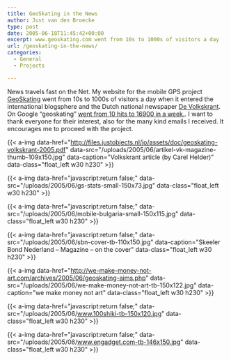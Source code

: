```yaml
---
title: GeoSkating in the News
author: Just van den Broecke
type: post
date: 2005-06-18T11:45:42+00:00
excerpt: www.geoskating.com went from 10s to 1000s of visitors a day
url: /geoskating-in-the-news/
categories:
  - General
  - Projects

---
```

News travels fast on the Net. My website for the mobile GPS project [GeoSkating][1] went from 10s to 1000s of visitors a day when it entered the international blogsphere and the Dutch national newspaper [De Volkskrant][2]. On Google &#8220;geoskating&#8221; [went from 10 hits to 16900 in a week.][3]. I want to thank everyone for their interest, also for the many kind emails I received. It encourages me to proceed with the project.

{{< a-img data-href="http://files.justobjects.nl/jo/assets/doc/geoskating-volkskrant-2005.pdf" data-src="/uploads/2005/06/artikel-vk-magazine-thumb-109x150.jpg" data-caption="Volkskrant article (by Carel Helder)" data-class="float_left w30 h230" >}}

{{< a-img data-href="javascript:return false;" data-src="/uploads/2005/06/gs-stats-small-150x73.jpg" data-class="float_left w30 h230" >}}

{{< a-img data-href="javascript:return false;" data-src="/uploads/2005/06/mobile-bulgaria-small-150x115.jpg" data-class="float_left w30 h230" >}}

{{< a-img data-href="javascript:return false;" data-src="/uploads/2005/06/sbn-cover-tb-110x150.jpg" data-caption="Skeeler Bond Nederland &#8211; Magazine &#8211; on the cover" data-class="float_left w30 h230" >}}

{{< a-img data-href="http://we-make-money-not-art.com/archives/2005/06/geoskating-aims.php" data-src="/uploads/2005/06/we-make-money-not-art-tb-150x122.jpg" data-caption="we make money not art" data-class="float_left w30 h230" >}}

{{< a-img data-href="javascript:return false;" data-src="/uploads/2005/06/www.100shiki-tb-150x120.jpg" data-class="float_left w30 h230" >}}

{{< a-img data-href="javascript:return false;" data-src="/uploads/2005/06/www.engadget.com-tb-146x150.jpg" data-class="float_left w30 h230" >}}
<!--
<table border="0" cellspacing="4" cellpadding="4">
  <tr>
    <td>
      <a href="http://files.justobjects.nl/jo/assets/doc/geoskating-volkskrant-2005.pdf"><br /> <img loading="lazy" class="alignnone size-full wp-image-315" src="uploads/2005/06/artikel-vk-magazine-thumb.jpg" alt="artikel-vk-magazine-thumb" width="180" height="247" srcset="https://justobjects.nl/wp-content/uploads/2005/06/artikel-vk-magazine-thumb.jpg 180w, https://justobjects.nl/wp-content/uploads/2005/06/artikel-vk-magazine-thumb-109x150.jpg 109w" sizes="(max-width: 180px) 100vw, 180px" /></a><br /> Volkskrant article (by Carel Helder).
    </td>

    <td>
      <img loading="lazy" class="alignnone size-full wp-image-316" src="uploads/2005/06/gs-stats-small.jpg" alt="gs-stats-small" width="240" height="118" srcset="https://justobjects.nl/wp-content/uploads/2005/06/gs-stats-small.jpg 240w, https://justobjects.nl/wp-content/uploads/2005/06/gs-stats-small-150x73.jpg 150w" sizes="(max-width: 240px) 100vw, 240px" />
    </td>

    <td>
      <img loading="lazy" class="alignnone size-medium wp-image-317" src="uploads/2005/06/mobile-bulgaria-small.jpg" alt="mobile-bulgaria-small" width="199" height="153" srcset="https://justobjects.nl/wp-content/uploads/2005/06/mobile-bulgaria-small.jpg 199w, https://justobjects.nl/wp-content/uploads/2005/06/mobile-bulgaria-small-195x150.jpg 195w, https://justobjects.nl/wp-content/uploads/2005/06/mobile-bulgaria-small-150x115.jpg 150w" sizes="(max-width: 199px) 100vw, 199px" />
    </td>
  </tr>

  <tr>
    <td>
      <img loading="lazy" class="alignnone size-medium wp-image-318" src="uploads/2005/06/sbn-cover-tb.jpg" alt="sbn-cover-tb" width="199" height="271" srcset="https://justobjects.nl/wp-content/uploads/2005/06/sbn-cover-tb.jpg 199w, https://justobjects.nl/wp-content/uploads/2005/06/sbn-cover-tb-110x150.jpg 110w" sizes="(max-width: 199px) 100vw, 199px" /><br /> Skeeler Bond Nederland &#8211; Magazine &#8211; on the cover
    </td>

    <td>
      <a href="http://we-make-money-not-art.com/archives/2005/06/geoskating-aims.php"><img loading="lazy" class="alignnone size-medium wp-image-319" src="uploads/2005/06/we-make-money-not-art-tb.jpg" alt="we-make-money-not-art-tb" width="199" height="163" srcset="https://justobjects.nl/wp-content/uploads/2005/06/we-make-money-not-art-tb.jpg 199w, https://justobjects.nl/wp-content/uploads/2005/06/we-make-money-not-art-tb-183x150.jpg 183w, https://justobjects.nl/wp-content/uploads/2005/06/we-make-money-not-art-tb-150x122.jpg 150w" sizes="(max-width: 199px) 100vw, 199px" /><br /> </a>we make money not art
    </td>

    <td>
      <img loading="lazy" class="alignnone size-medium wp-image-320" src="uploads/2005/06/www.100shiki-tb.jpg" alt="www.100shiki-tb" width="200" height="161" srcset="https://justobjects.nl/wp-content/uploads/2005/06/www.100shiki-tb.jpg 200w, https://justobjects.nl/wp-content/uploads/2005/06/www.100shiki-tb-186x150.jpg 186w, https://justobjects.nl/wp-content/uploads/2005/06/www.100shiki-tb-150x120.jpg 150w" sizes="(max-width: 200px) 100vw, 200px" />
    </td>
  </tr>

  <tr>
    <td colspan="3">
      <img loading="lazy" class="alignnone size-medium wp-image-321" src="uploads/2005/06/www.engadget.com-tb.jpg" alt="www.engadget.com-tb" width="200" height="205" srcset="https://justobjects.nl/wp-content/uploads/2005/06/www.engadget.com-tb.jpg 200w, https://justobjects.nl/wp-content/uploads/2005/06/www.engadget.com-tb-146x150.jpg 146w" sizes="(max-width: 200px) 100vw, 200px" />
    </td>
  </tr>
</table>
-->

 [1]: http://www.geoskating.com
 [2]: http://files.justobjects.nl/jo/assets/doc/geoskating-volkskrant-2005.pdf
 [3]: http://www.google.com/search?q=geoskating
